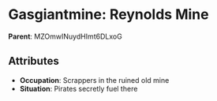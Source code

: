 # Gasgiantmine: Reynolds Mine

**Parent**: MZOmwINuydHImt6DLxoG

## Attributes
- **Occupation**: Scrappers in the ruined old mine
- **Situation**: Pirates secretly fuel there

